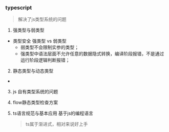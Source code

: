 ### typescript 
> 解决了js类型系统的问题

1. 强类型与弱类型

  * 类型安全 强类型 vs 弱类型
      * 弱类型不会限制实参的类型；
      * 强类型中语法层面不允许任意的数据隐式转换，编译阶段报错，不是通过运行阶段逻辑判断报错；

2. 静态类型与动态类型

  * 

3. js 自有类型系统的问题

4. flow静态类型检查方案

5. ts语言规范与基本应用 基于js的编程语言
   > ts属于渐进式，相对来说好上手


